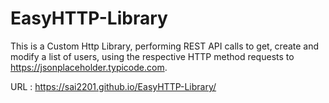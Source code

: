 # EasyHTTP-Library

This is a Custom Http Library, performing REST API calls to get, create and modify a list of users, using the respective HTTP method requests to https://jsonplaceholder.typicode.com.

URL : https://sai2201.github.io/EasyHTTP-Library/
